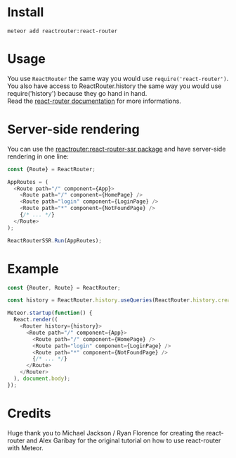 # Install
`meteor add reactrouter:react-router`

# Usage
You use `ReactRouter` the same way you would use `require('react-router')`.<br />
You also have access to ReactRouter.history the same way you would use require('history') because they go hand in hand.<br />
Read the [react-router documentation](https://github.com/rackt/react-router/tree/master/docs) for more informations.

# Server-side rendering
You can use the [reactrouter:react-router-ssr package](https://atmospherejs.com/reactrouter/react-router-ssr) and have server-side rendering in one line:

```javascript
const {Route} = ReactRouter;

AppRoutes = (
  <Route path="/" component={App}>
    <Route path="/" component={HomePage} />
    <Route path="login" component={LoginPage} />
    <Route path="*" component={NotFoundPage} />
    {/* ... */}
  </Route>
);

ReactRouterSSR.Run(AppRoutes);
```

# Example
```javascript
const {Router, Route} = ReactRouter;

const history = ReactRouter.history.useQueries(ReactRouter.history.createHistory)()

Meteor.startup(function() {
  React.render((
    <Router history={history}>
      <Route path="/" component={App}>
        <Route path="/" component={HomePage} />
        <Route path="login" component={LoginPage} />
        <Route path="*" component={NotFoundPage} />
        {/* ... */}
      </Route>
    </Router>
  ), document.body);
});
```

# Credits
Huge thank you to Michael Jackson / Ryan Florence for creating the react-router and Alex Garibay for the original tutorial on how to use react-router with Meteor.
